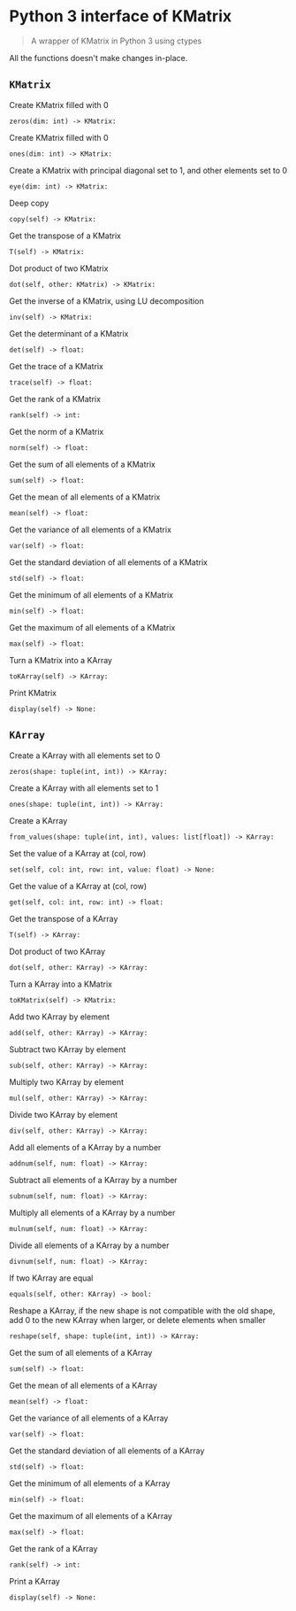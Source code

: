 # Python 3 interface of KMatrix

> A wrapper of KMatrix in Python 3 using ctypes

All the functions doesn't make changes in-place.

## `KMatrix`

Create KMatrix filled with 0
```python3
zeros(dim: int) -> KMatrix:
```

Create KMatrix filled with 0
```python3
ones(dim: int) -> KMatrix:
```

Create a KMatrix with principal diagonal set to 1, and other elements set to 0
```python3
eye(dim: int) -> KMatrix:
```

Deep copy
```python3
copy(self) -> KMatrix:
```

Get the transpose of a KMatrix
```python3
T(self) -> KMatrix:
```

Dot product of two KMatrix
```python3
dot(self, other: KMatrix) -> KMatrix:
```

Get the inverse of a KMatrix, using LU decomposition
```python3
inv(self) -> KMatrix:
```

Get the determinant of a KMatrix
```python3
det(self) -> float:
```

Get the trace of a KMatrix
```python3
trace(self) -> float:
```

Get the rank of a KMatrix
```python3
rank(self) -> int:
```

Get the norm of a KMatrix
```python3
norm(self) -> float:
```

Get the sum of all elements of a KMatrix
```python3
sum(self) -> float:
```

Get the mean of all elements of a KMatrix
```python3
mean(self) -> float:
```

Get the variance of all elements of a KMatrix
```python3
var(self) -> float:
```

Get the standard deviation of all elements of a KMatrix
```python3
std(self) -> float:
```

Get the minimum of all elements of a KMatrix
```python3
min(self) -> float:
```

Get the maximum of all elements of a KMatrix
```python3
max(self) -> float:
```

Turn a KMatrix into a KArray
```python3
toKArray(self) -> KArray:
```

Print KMatrix
```python3
display(self) -> None:
```

## `KArray`

Create a KArray with all elements set to 0
```python3
zeros(shape: tuple(int, int)) -> KArray:
```

Create a KArray with all elements set to 1
```python3
ones(shape: tuple(int, int)) -> KArray:
```

Create a KArray
```python3
from_values(shape: tuple(int, int), values: list[float]) -> KArray:
```

Set the value of a KArray at (col, row)
```python3
set(self, col: int, row: int, value: float) -> None:
```

Get the value of a KArray at (col, row)
```python3
get(self, col: int, row: int) -> float:
```

Get the transpose of a KArray
```python3
T(self) -> KArray:
```

Dot product of two KArray
```python3
dot(self, other: KArray) -> KArray:
```

Turn a KArray into a KMatrix
```python3
toKMatrix(self) -> KMatrix:
```

Add two KArray by element
```python3
add(self, other: KArray) -> KArray:
```

Subtract two KArray by element
```python3
sub(self, other: KArray) -> KArray:
```

Multiply two KArray by element
```python3
mul(self, other: KArray) -> KArray:
```

Divide two KArray by element
```python3
div(self, other: KArray) -> KArray:
```

Add all elements of a KArray by a number
```python3
addnum(self, num: float) -> KArray:
```

Subtract all elements of a KArray by a number
```python3
subnum(self, num: float) -> KArray:
```

Multiply all elements of a KArray by a number
```python3
mulnum(self, num: float) -> KArray:
```

Divide all elements of a KArray by a number
```python3
divnum(self, num: float) -> KArray:
```

If two KArray are equal
```python3
equals(self, other: KArray) -> bool:
```

Reshape a KArray,
if the new shape is not compatible with the old shape,
add 0 to the new KArray when larger,
or delete elements when smaller
```python3
reshape(self, shape: tuple(int, int)) -> KArray:
```

Get the sum of all elements of a KArray
```python3
sum(self) -> float:
```

Get the mean of all elements of a KArray
```python3
mean(self) -> float:
```

Get the variance of all elements of a KArray
```python3
var(self) -> float:
```

Get the standard deviation of all elements of a KArray
```python3
std(self) -> float:
```

Get the minimum of all elements of a KArray
```python3
min(self) -> float:
```

Get the maximum of all elements of a KArray
```python3
max(self) -> float:
```

Get the rank of a KArray
```python3
rank(self) -> int:
```

Print a KArray
```python3
display(self) -> None:
```

